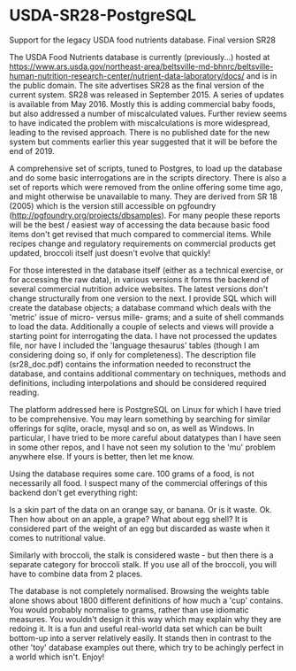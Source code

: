 # USDA-SR28-PostgreSQL

Support for the legacy USDA food nutrients database. Final version SR28

The USDA Food Nutrients database is currently (previously...) hosted at https://www.ars.usda.gov/northeast-area/beltsville-md-bhnrc/beltsville-human-nutrition-research-center/nutrient-data-laboratory/docs/ and is in the public domain. The site advertises SR28 as the final version of the current system. SR28 was released in September 2015. A series of updates is available from May 2016. Mostly this is adding commercial baby foods, but also addressed a number of miscalculated values. Further review seems to have indicated the problem with miscalculations is more widespread, leading to the revised approach. There is no published date for the new system but comments earlier this year suggested that it will be before the end of 2019.

A comprehensive set of scripts, tuned to Postgres, to load up the database and do some basic interrogations are in the scripts directory. There is also a set of reports which were removed from the online offering some time ago, and might otherwise be unavailable to many. They are derived from SR 18 (2005) which is the version still accessible on pgfoundry (http://pgfoundry.org/projects/dbsamples). For many people these reports will be the best / easiest way of accessing the data because basic food items don't get revised that much compared to commercial items. While recipes change and regulatory requirements on commercial products get updated, broccoli itself just doesn't evolve that quickly!

For those interested in the database itself (either as a technical exercise, or for accessing the raw data), in various versions it forms the backend of several commercial nutrition advice websites. The latest versions don't change structurally from one version to the next. I provide SQL which will create the database objects; a database command which deals with the 'metric' issue of micro- versus mille- grams; and a suite of shell commands to load the data. Additionally a couple of selects and views will provide a starting point for interrogating the data. I have not processed the updates file, nor have I included the 'language thesaurus' tables (though I am considering doing so, if only for completeness). The description file (sr28_doc.pdf) contains the information needed to reconstruct the database, and contains additional commentary on techniques, methods and definitions, including interpolations and should be considered required reading.

The platform addressed here is PostgreSQL on Linux for which I have tried to be comprehensive. You may learn something by searching for similar offerings for sqlite, oracle, mysql and so on, as well as Windows. In particular, I have tried to be more careful about datatypes than I have seen in some other repos, and I have not seen my solution to the 'mu' problem anywhere else. If yours is better, then let me know.

Using the database requires some care. 100 grams of a food, is not necessarily all food. I suspect many of the commercial offerings of this backend don't get everything right:

Is a skin part of the data on an orange say, or banana. Or is it waste. Ok. Then how about on an apple, a grape? What about egg shell? It is considered part of the weight of an egg but discarded as waste when it comes to nutritional value.

Similarly with broccoli, the stalk is considered waste - but then there is a separate category for broccoli stalk. If you use all of the broccoli, you will have to combine data from 2 places.

The database is not completely normalised. Browsing the weights table alone shows about 1800 different definitions of how much a 'cup' contains. You would probably normalise to grams, rather than use idiomatic measures. You wouldn't design it this way which may explain why they are redoing it. It is a fun and useful real-world data set which can be built bottom-up into a server relatively easily. It stands then in contrast to the other 'toy' database examples out there, which try to be achingly perfect in a world which isn't. Enjoy!
